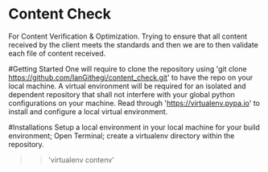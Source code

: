# Content Check
For Content Verification &amp; Optimization.
Trying to ensure that all content received by the client meets the standards and then we are to then validate each file of content received.

#Getting Started
One will require to clone the repository using 'git clone https://github.com/IanGithegi/content_check.git' to have the repo on your local machine.
A virtual environment will be required for an isolated and dependent repository that shall not interfere with your global python configurations on your machine. Read through 'https://virtualenv.pypa.io' to install and configure a local virtual environment.

#Installations
Setup a local environment in your local machine for your build environment;
Open Terminal; create a virtualenv directory within the repository.
>>'virtualenv contenv'
